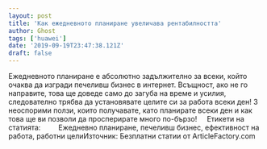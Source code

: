 ```yaml
---
layout: post
title: 'Как ежедневното планиране увеличава рентабилността'
author: Ghost
tags: ['huawei']
date: '2019-09-19T23:47:38.121Z'
draft: false
---
```


Ежедневното планиране е абсолютно задължително за всеки, който очаква да изгради печеливш бизнес в интернет. Всъщност, ако не го направите, това ще доведе само до загуба на време и усилия, следователно трябва да установявате целите си за работа всеки ден! 3 неоспорими ползи, които получавате, като планирате всеки ден и как това ще ви позволи да просперирате много по-бързо!     Етикети на статията:         Ежедневно планиране, печеливш бизнес, ефективност на работа, работни целиИзточник: Безплатни статии от ArticleFactory.com
